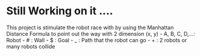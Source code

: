 # Still Working on it ....

This project is stimulate the robot race with by using the Manhattan Distance Formula to point out the way
with 2 dimension (x, y)
    - A, B, C, D,...: Robot 
    - # : Wall
    - $ : Goal 
    - _ : Path that the robot can go
    - + : 2 robots or many robots collide
